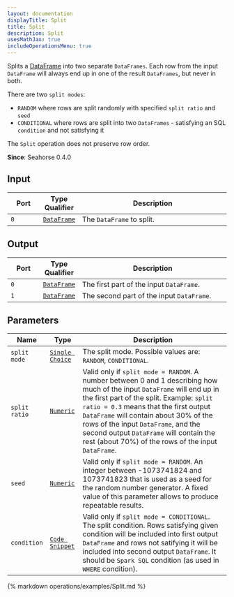 ```yaml
---
layout: documentation
displayTitle: Split
title: Split
description: Split
usesMathJax: true
includeOperationsMenu: true
---
```


Splits a [DataFrame](../classes/dataframe.html) into two separate `DataFrames`. Each row from the
input `DataFrame` will always end up in one of the result `DataFrames`, but never in both.

There are two `split modes`:

* `RANDOM` where rows are split randomly with specified `split ratio` and `seed`
* `CONDITIONAL` where rows are split into two `DataFrames` - satisfying an SQL `condition` and not satisfying it

The `Split` operation does not preserve row order.

**Since**: Seahorse 0.4.0

## Input

<table>
<thead>
<tr>
<th style="width:15%">Port</th>
<th style="width:15%">Type Qualifier</th>
<th style="width:70%">Description</th>
</tr>
</thead>
<tbody>
<tr>
<td><code>0</code></td>
<td><code><a href="../classes/dataframe.html">DataFrame</a></code></td>
<td>The <code>DataFrame</code> to split.</td>
</tr>
</tbody>
</table>

## Output

<table>
<thead>
<tr>
<th style="width:15%">Port</th>
<th style="width:15%">Type Qualifier</th>
<th style="width:70%">Description</th>
</tr>
</thead>
<tbody>
<tr>
<td><code>0</code></td>
<td><code><a href="../classes/dataframe.html">DataFrame</a></code></td>
<td>The first part of the input <code>DataFrame</code>.</td>
</tr>
<tr>
<td><code>1</code></td>
<td><code><a href="../classes/dataframe.html">DataFrame</a></code></td>
<td>The second part of the input <code>DataFrame</code>.</td>
</tr>
</tbody>
</table>

## Parameters

<table class="table">
<thead>
<tr>
<th style="width:15%">Name</th>
<th style="width:15%">Type</th>
<th style="width:70%">Description</th>
</tr>
</thead>
<tbody>
<tr>
<td><code>split mode</code></td>
<td><code><a href="../parameter_types.html#single-choice">Single Choice</a></code></td>
<td>The split mode. Possible values are:
  <code>RANDOM</code>, <code>CONDITIONAL</code>.
</td>
</tr>
<tr>
<td><code>split ratio</code></td>
<td><code><a href="../parameter_types.html#numeric">Numeric</a></code></td>
<td>Valid only if <code>split mode = RANDOM</code>.
  A number between 0 and 1 describing how much of the input <code>DataFrame</code> will end up in
  the first part of the split. Example: <code>split ratio = 0.3</code> means that the first output
  <code>DataFrame</code> will contain about 30% of the rows of the input <code>DataFrame</code>,
  and the second output <code>DataFrame</code> will contain the rest (about 70%) of the rows
  of the input <code>DataFrame</code>.
</td>
</tr>
<tr>
<td><code>seed</code></td>
<td><code><a href="../parameter_types.html#numeric">Numeric</a></code></td>
<td>Valid only if <code>split mode = RANDOM</code>.
  An integer between -1073741824 and 1073741823 that is used as a seed for the random number
  generator. A fixed value of this parameter allows to produce repeatable results.
</td>
</tr>
<tr>
<td><code>condition</code></td>
<td><code><a href="../parameter_types.html#code-snippet">Code Snippet</a></code></td>
<td>Valid only if <code>split mode = CONDITIONAL</code>.
The split condition. Rows satisfying given condition will be included into first output <code>DataFrame</code>
and rows not satifying it will be included into second output <code>DataFrame</code>.
It should be <code>Spark SQL</code> condition (as used in <code>WHERE</code> condition).</td>
</tr>
</tbody>
</table>

{% markdown operations/examples/Split.md %}

